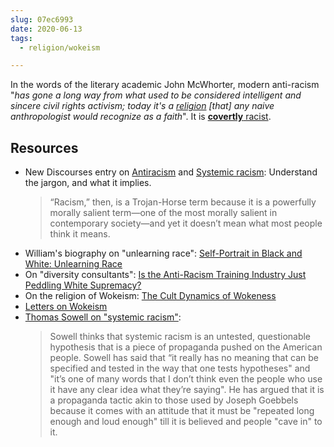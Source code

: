 ```yaml
---
slug: 07ec6993
date: 2020-06-13
tags:
  - religion/wokeism

---
```


In the words of the literary academic John McWhorter, modern anti-racism "*has gone a long way from what used to be considered intelligent and sincere civil rights activism; today it's a [religion](https://www.youtube.com/watch?v=mzPKk19t3Kw&t=1020s) [that] any naive anthropologist would recognize as a faith*". It is [**covertly** racist](https://www.youtube.com/watch?v=mzPKk19t3Kw&t=1020s).

## Resources

* New Discourses entry on [Antiracism](https://newdiscourses.com/tftw-antiracism/) and [Systemic racism](https://newdiscourses.com/tftw-racism-systemic/): Understand the jargon, and what it implies.
   > “Racism,” then, is a Trojan-Horse term because it is a powerfully morally salient term—one of the most morally salient in contemporary society—and yet it doesn’t mean what most people think it means.
* William's biography on "unlearning race": [Self-Portrait in Black and White: Unlearning Race](https://www.amazon.com/Self-Portrait-Black-White-Unlearning-Race-ebook/dp/B07P9CQVPQ)
* On "diversity consultants": [Is the Anti-Racism Training Industry Just Peddling White Supremacy?](https://nymag.com/intelligencer/2020/07/antiracism-training-white-fragility-robin-diangelo-ibram-kendi.html)
* On the religion of Wokeism: [The Cult Dynamics of Wokeness](https://newdiscourses.com/2020/06/cult-dynamics-wokeness/)
* [Letters on Wokeism](https://letter.wiki/topics/348)
* [Thomas Sowell on "systemic racism"](https://en.wikipedia.org/w/index.php?title=Thomas_Sowell&oldid=990299701#Race_and_ethnicity):
  > Sowell thinks that systemic racism is an untested, questionable hypothesis that is a piece of propaganda pushed on the American people. Sowell has said that “it really has no meaning that can be specified and tested in the way that one tests hypotheses" and "it’s one of many words that I don’t think even the people who use it have any clear idea what they’re saying". He has argued that it is a propaganda tactic akin to those used by Joseph Goebbels because it comes with an attitude that it must be "repeated long enough and loud enough" till it is believed and people "cave in" to it.